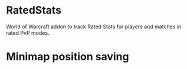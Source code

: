 # RatedStats
 World of Warcraft addon to track Rated Stats for players and matches in rated PvP modes.
# Minimap position saving
